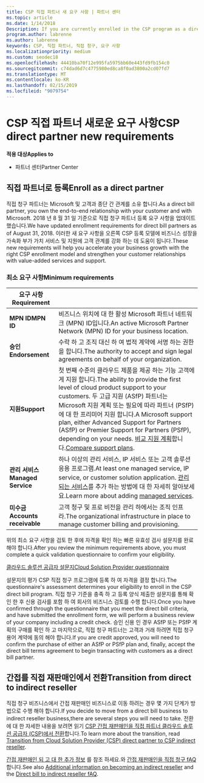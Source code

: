 ```yaml
---
title: CSP 직접 파트너 새 요구 사항 | 파트너 센터
ms.topic: article
ms.date: 1/14/2018
Description: If you are currently enrolled in the CSP program as a direct partner, you should prepare to meet these updated support and services requirements.
program.author: labrenne
ms.author: labrenne
keywords: CSP, 직접 파트너, 직접 청구, 요구 사항
ms.localizationpriority: medium
ms.custom: seodec18
ms.openlocfilehash: 44410ba70f12e995fa5975bb60e443fd9fb154c0
ms.sourcegitcommit: c74dad6d7c4775980ed8ca8f0ad3800a2cd07fd7
ms.translationtype: MT
ms.contentlocale: ko-KR
ms.lasthandoff: 02/15/2019
ms.locfileid: "9079754"
---
```

# <a name="csp-direct-partner-new-requirements"></a><span data-ttu-id="2a8ae-103">CSP 직접 파트너 새로운 요구 사항</span><span class="sxs-lookup"><span data-stu-id="2a8ae-103">CSP direct partner new requirements</span></span>

**<span data-ttu-id="2a8ae-104">적용 대상</span><span class="sxs-lookup"><span data-stu-id="2a8ae-104">Applies to</span></span>**

- <span data-ttu-id="2a8ae-105">파트너 센터</span><span class="sxs-lookup"><span data-stu-id="2a8ae-105">Partner Center</span></span>

## <a name="enroll-as-a-direct-partner"></a><span data-ttu-id="2a8ae-106">직접 파트너로 등록</span><span class="sxs-lookup"><span data-stu-id="2a8ae-106">Enroll as a direct partner</span></span>

<span data-ttu-id="2a8ae-107">직접 청구 파트너는 Microsoft 및 고객과 종단 간 관계를 소유 합니다.</span><span class="sxs-lookup"><span data-stu-id="2a8ae-107">As a direct bill partner, you own the end-to-end relationship with your customer and with Microsoft.</span></span> <span data-ttu-id="2a8ae-108">2018 년 8 월 31 일 기준으로 직접 청구 파트너 등록 요구 사항을 업데이트 했습니다.</span><span class="sxs-lookup"><span data-stu-id="2a8ae-108">We have updated enrollment requirements for direct bill partners as of August 31, 2018.</span></span> <span data-ttu-id="2a8ae-109">이러한 새 요구 사항을 오른쪽 CSP 등록 모델에 비즈니스 성장을 가속화 부가 가치 서비스 및 지원에 고객 관계를 강화 하는 데 도움이 됩니다.</span><span class="sxs-lookup"><span data-stu-id="2a8ae-109">These new requirements will help you accelerate your business growth with the right CSP enrollment model and strengthen your customer relationships with value-added services and support.</span></span> 

### <a name="minimum-requirements"></a><span data-ttu-id="2a8ae-110">최소 요구 사항</span><span class="sxs-lookup"><span data-stu-id="2a8ae-110">Minimum requirements</span></span>

|**<span data-ttu-id="2a8ae-111">요구 사항</span><span class="sxs-lookup"><span data-stu-id="2a8ae-111">Requirement</span></span>**|                             |
|--------------------------------|--------------------------------------------------------------|
|**<span data-ttu-id="2a8ae-112">MPN ID</span><span class="sxs-lookup"><span data-stu-id="2a8ae-112">MPN ID</span></span>**   |<span data-ttu-id="2a8ae-113">비즈니스 위치에 대 한 활성 Microsoft 파트너 네트워크 (MPN) ID입니다.</span><span class="sxs-lookup"><span data-stu-id="2a8ae-113">An active Microsoft Partner Network (MPN) ID for your business location.</span></span>   |
|**<span data-ttu-id="2a8ae-114">승인</span><span class="sxs-lookup"><span data-stu-id="2a8ae-114">Endorsement</span></span>**   |<span data-ttu-id="2a8ae-115">수락 하 고 조직 대신 하 여 법적 계약에 서명 하는 권한을 합니다.</span><span class="sxs-lookup"><span data-stu-id="2a8ae-115">The authority to accept and sign legal agreements on behalf of your organization.</span></span>|
|**<span data-ttu-id="2a8ae-116">지원</span><span class="sxs-lookup"><span data-stu-id="2a8ae-116">Support</span></span>**  |<span data-ttu-id="2a8ae-117">첫 번째 수준의 클라우드 제품을 제공 하는 기능 고객에 게 지원 합니다.</span><span class="sxs-lookup"><span data-stu-id="2a8ae-117">The ability to provide the first level of cloud product support to your customers.</span></span> <span data-ttu-id="2a8ae-118">두 고급 지원 (ASfP) 파트너는 Microsoft 지원 계획 또는 필요에 따라 파트너 (PSfP)에 대 한 프리미어 지원 합니다.</span><span class="sxs-lookup"><span data-stu-id="2a8ae-118">A Microsoft support plan, either Advanced Support for Partners (ASfP) or Premier Support for Partners (PSfP), depending on your needs.</span></span> <span data-ttu-id="2a8ae-119">[비교 지원 계획](https://partner.microsoft.com/en-US/support/partnersupport)합니다.</span><span class="sxs-lookup"><span data-stu-id="2a8ae-119">[Compare support plans](https://partner.microsoft.com/en-US/support/partnersupport).</span></span> |
|**<span data-ttu-id="2a8ae-120">관리 서비스</span><span class="sxs-lookup"><span data-stu-id="2a8ae-120">Managed Service</span></span>**   |<span data-ttu-id="2a8ae-121">하나 이상의 관리 서비스, IP 서비스 또는 고객 솔루션 응용 프로그램.</span><span class="sxs-lookup"><span data-stu-id="2a8ae-121">At least one managed service, IP service, or customer solution application.</span></span> <span data-ttu-id="2a8ae-122">[관리 되는 서비스](https://partner.microsoft.com/en-US/business-opportunities/managed-services-provider)를 추가 하는 방법에 대 한 자세히 알아보세요.</span><span class="sxs-lookup"><span data-stu-id="2a8ae-122">Learn more about adding [managed services](https://partner.microsoft.com/en-US/business-opportunities/managed-services-provider).</span></span>|
|**<span data-ttu-id="2a8ae-123">미수금</span><span class="sxs-lookup"><span data-stu-id="2a8ae-123">Accounts receivable</span></span>** |<span data-ttu-id="2a8ae-124">고객 청구 및 프로 비전을 관리 하에서는 조직 인프라.</span><span class="sxs-lookup"><span data-stu-id="2a8ae-124">The organizational infrastructure in place to manage customer billing and provisioning.</span></span> 

<span data-ttu-id="2a8ae-125">위의 최소 요구 사항을 검토 한 후에 자격을 확인 하는 빠른 유효성 검사 설문지를 완료 해야 합니다.</span><span class="sxs-lookup"><span data-stu-id="2a8ae-125">After you review the minimum requirements above, you must complete a quick validation questionnaire to confirm your eligibility.</span></span> 

[<span data-ttu-id="2a8ae-126">클라우드 솔루션 공급자 설문지</span><span class="sxs-lookup"><span data-stu-id="2a8ae-126">Cloud Solution Provider questionnaire</span></span>](https://partner.microsoft.com/cloud-solution-provider/assessment)

<span data-ttu-id="2a8ae-127">설문지의 평가 CSP 직접 청구 프로그램에 등록 하 여 자격을 결정 합니다.</span><span class="sxs-lookup"><span data-stu-id="2a8ae-127">The questionnaire's assessment determines your eligibility to enroll in the CSP direct bill program.</span></span> <span data-ttu-id="2a8ae-128">직접 청구 기준을 충족 하 고 등록 양식 제출한 설문지를 통해 확인 한 후 신용 검사를 포함 하 여 회사의 비즈니스 검토를 수행 합니다.</span><span class="sxs-lookup"><span data-stu-id="2a8ae-128">Once you have confirmed through the questionnaire that you meet the direct bill criteria, and have submitted the enrollment form, we will perform a business review of your company including a credit check.</span></span> <span data-ttu-id="2a8ae-129">승인 신용 인 경우 ASfP 또는 PSfP 계획의 구매를 확인 하 고 마지막으로, 직접 청구 파트너는 고객과 거래 하려면 직접 청구 용어 계약에 동의 해야 합니다.</span><span class="sxs-lookup"><span data-stu-id="2a8ae-129">If you are credit approved, you will need to confirm the purchase of either an ASfP or PSfP plan and, finally, accept the direct bill terms agreement to begin transacting with customers as a direct bill partner.</span></span>

## <a name="transition-from-direct-to-indirect-reseller"></a><span data-ttu-id="2a8ae-130">간접를 직접 재판매인에서 전환</span><span class="sxs-lookup"><span data-stu-id="2a8ae-130">Transition from direct to indirect reseller</span></span>

<span data-ttu-id="2a8ae-131">직접 청구 비즈니스에서 간접 재판매인 비즈니스로 이동 하려는 경우 몇 가지 단계가 방법으로 수행 해야 합니다.</span><span class="sxs-lookup"><span data-stu-id="2a8ae-131">If you decide to move from a direct bill business to indirect reseller business,there are several steps you will need to take.</span></span> <span data-ttu-id="2a8ae-132">전환에 대 한 자세한 내용을 보려면 읽기 [CSP 간접 재판매인을 직접 파트너 클라우드 솔루션 공급자 (CSP)에서 전환](transition-direct-to-indirect.md)합니다.</span><span class="sxs-lookup"><span data-stu-id="2a8ae-132">To learn more about the transition, read [Transition from Cloud Solution Provider (CSP) direct partner to CSP indirect reseller](transition-direct-to-indirect.md).</span></span> 

<span data-ttu-id="2a8ae-133">[간접 재판매인 되 고 대 한 추가 정보](https://assetsprod.microsoft.com/csp-directbill-to-indirect-transition.pdf) 를 참조 하세요.와 [간접 재판매인을 직접 청구 fAQ](http://assetsprod.microsoft.com/mpn/direct-bill-partner-faq.pdf)합니다.</span><span class="sxs-lookup"><span data-stu-id="2a8ae-133">See also [Additional information on becoming an indirect reseller](https://assetsprod.microsoft.com/csp-directbill-to-indirect-transition.pdf) and the [Direct bill to indirect reseller fAQ](http://assetsprod.microsoft.com/mpn/direct-bill-partner-faq.pdf).</span></span>